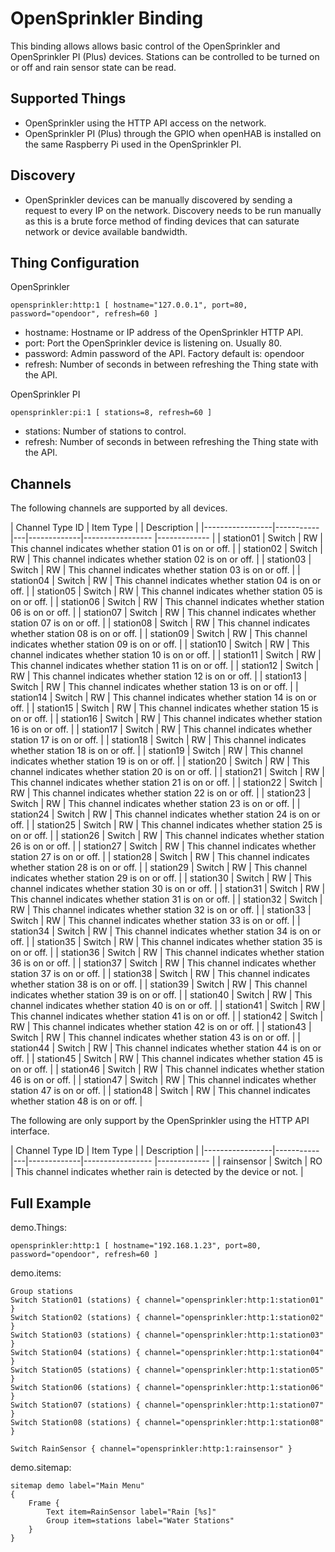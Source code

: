 # OpenSprinkler Binding

This binding allows allows basic control of the OpenSprinkler and OpenSprinkler PI (Plus) devices. Stations can be controlled to be turned on or off and rain sensor state can be read.

## Supported Things

* OpenSprinkler using the HTTP API access on the network.
* OpenSprinkler PI (Plus) through the GPIO when openHAB is installed on the same Raspberry Pi used in the OpenSprinkler PI.

## Discovery

* OpenSprinkler devices can be manually discovered by sending a request to every IP on the network. Discovery needs to be run manually as this is a brute force method of finding devices that can saturate network or device available bandwidth.

## Thing Configuration

OpenSprinkler

```
opensprinkler:http:1 [ hostname="127.0.0.1", port=80, password="opendoor", refresh=60 ]
```

- hostname: Hostname or IP address of the OpenSprinkler HTTP API.
- port: Port the OpenSprinkler device is listening on. Usually 80.
- password: Admin password of the API. Factory default is: opendoor
- refresh: Number of seconds in between refreshing the Thing state with the API.

OpenSprinkler PI

```
opensprinkler:pi:1 [ stations=8, refresh=60 ]
```

- stations: Number of stations to control.
- refresh: Number of seconds in between refreshing the Thing state with the API.

## Channels

The following channels are supported by all devices.

| Channel Type ID | Item Type |   | Description |
|-----------------|-----------|---|-------------|----------------- |------------- |
| station01 | Switch | RW | This channel indicates whether station 01 is on or off. |
| station02 | Switch | RW | This channel indicates whether station 02 is on or off. |
| station03 | Switch | RW | This channel indicates whether station 03 is on or off. |
| station04 | Switch | RW | This channel indicates whether station 04 is on or off. |
| station05 | Switch | RW | This channel indicates whether station 05 is on or off. |
| station06 | Switch | RW | This channel indicates whether station 06 is on or off. |
| station07 | Switch | RW | This channel indicates whether station 07 is on or off. |
| station08 | Switch | RW | This channel indicates whether station 08 is on or off. |
| station09 | Switch | RW | This channel indicates whether station 09 is on or off. |
| station10 | Switch | RW | This channel indicates whether station 10 is on or off. |
| station11 | Switch | RW | This channel indicates whether station 11 is on or off. |
| station12 | Switch | RW | This channel indicates whether station 12 is on or off. |
| station13 | Switch | RW | This channel indicates whether station 13 is on or off. |
| station14 | Switch | RW | This channel indicates whether station 14 is on or off. |
| station15 | Switch | RW | This channel indicates whether station 15 is on or off. |
| station16 | Switch | RW | This channel indicates whether station 16 is on or off. |
| station17 | Switch | RW | This channel indicates whether station 17 is on or off. |
| station18 | Switch | RW | This channel indicates whether station 18 is on or off. |
| station19 | Switch | RW | This channel indicates whether station 19 is on or off. |
| station20 | Switch | RW | This channel indicates whether station 20 is on or off. |
| station21 | Switch | RW | This channel indicates whether station 21 is on or off. |
| station22 | Switch | RW | This channel indicates whether station 22 is on or off. |
| station23 | Switch | RW | This channel indicates whether station 23 is on or off. |
| station24 | Switch | RW | This channel indicates whether station 24 is on or off. |
| station25 | Switch | RW | This channel indicates whether station 25 is on or off. |
| station26 | Switch | RW | This channel indicates whether station 26 is on or off. |
| station27 | Switch | RW | This channel indicates whether station 27 is on or off. |
| station28 | Switch | RW | This channel indicates whether station 28 is on or off. |
| station29 | Switch | RW | This channel indicates whether station 29 is on or off. |
| station30 | Switch | RW | This channel indicates whether station 30 is on or off. |
| station31 | Switch | RW | This channel indicates whether station 31 is on or off. |
| station32 | Switch | RW | This channel indicates whether station 32 is on or off. |
| station33 | Switch | RW | This channel indicates whether station 33 is on or off. |
| station34 | Switch | RW | This channel indicates whether station 34 is on or off. |
| station35 | Switch | RW | This channel indicates whether station 35 is on or off. |
| station36 | Switch | RW | This channel indicates whether station 36 is on or off. |
| station37 | Switch | RW | This channel indicates whether station 37 is on or off. |
| station38 | Switch | RW | This channel indicates whether station 38 is on or off. |
| station39 | Switch | RW | This channel indicates whether station 39 is on or off. |
| station40 | Switch | RW | This channel indicates whether station 40 is on or off. |
| station41 | Switch | RW | This channel indicates whether station 41 is on or off. |
| station42 | Switch | RW | This channel indicates whether station 42 is on or off. |
| station43 | Switch | RW | This channel indicates whether station 43 is on or off. |
| station44 | Switch | RW | This channel indicates whether station 44 is on or off. |
| station45 | Switch | RW | This channel indicates whether station 45 is on or off. |
| station46 | Switch | RW | This channel indicates whether station 46 is on or off. |
| station47 | Switch | RW | This channel indicates whether station 47 is on or off. |
| station48 | Switch | RW | This channel indicates whether station 48 is on or off. |

The following are only support by the OpenSprinkler using the HTTP API interface.

| Channel Type ID | Item Type |   | Description |
|-----------------|-----------|---|-------------|----------------- |------------- |
| rainsensor | Switch | RO | This channel indicates whether rain is detected by the device or not. |

## Full Example

demo.Things:

```
opensprinkler:http:1 [ hostname="192.168.1.23", port=80, password="opendoor", refresh=60 ]
```

demo.items:

```
Group stations
Switch Station01 (stations) { channel="opensprinkler:http:1:station01" }
Switch Station02 (stations) { channel="opensprinkler:http:1:station02" }
Switch Station03 (stations) { channel="opensprinkler:http:1:station03" }
Switch Station04 (stations) { channel="opensprinkler:http:1:station04" }
Switch Station05 (stations) { channel="opensprinkler:http:1:station05" }
Switch Station06 (stations) { channel="opensprinkler:http:1:station06" }
Switch Station07 (stations) { channel="opensprinkler:http:1:station07" }
Switch Station08 (stations) { channel="opensprinkler:http:1:station08" }

Switch RainSensor { channel="opensprinkler:http:1:rainsensor" }
```

demo.sitemap:

```
sitemap demo label="Main Menu"
{
    Frame {
        Text item=RainSensor label="Rain [%s]"
        Group item=stations label="Water Stations"
    }
}
```